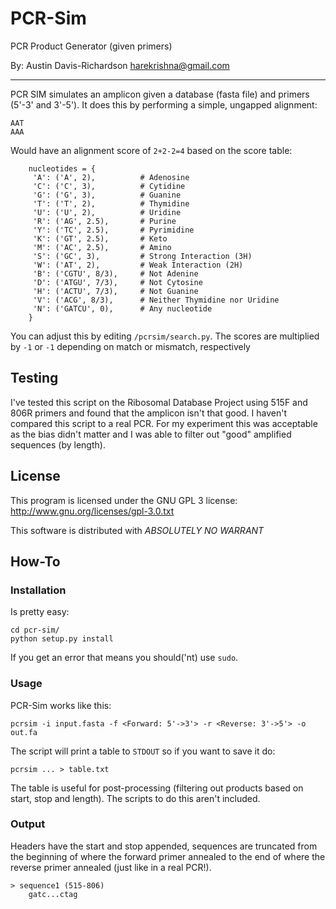 # PCR-Sim

PCR Product Generator (given primers)

By: Austin Davis-Richardson
<harekrishna@gmail.com>

---

PCR SIM simulates an amplicon given a database (fasta file) and primers
(5'-3' and 3'-5'). It does this by performing a simple, ungapped alignment:

    AAT
    AAA

Would have an alignment score of `2+2-2=4` based on the score table:

		nucleotides = {
		 'A': ('A', 2),          # Adenosine
		 'C': ('C', 3),          # Cytidine
		 'G': ('G', 3),          # Guanine
		 'T': ('T', 2),          # Thymidine
		 'U': ('U', 2),          # Uridine
		 'R': ('AG', 2.5),       # Purine
		 'Y': ('TC', 2.5),       # Pyrimidine
		 'K': ('GT', 2.5),       # Keto
		 'M': ('AC', 2.5),       # Amino
		 'S': ('GC', 3),         # Strong Interaction (3H)
		 'W': ('AT', 2),         # Weak Interaction (2H)
		 'B': ('CGTU', 8/3),     # Not Adenine
		 'D': ('ATGU', 7/3),     # Not Cytosine
		 'H': ('ACTU', 7/3),     # Not Guanine
		 'V': ('ACG', 8/3),      # Neither Thymidine nor Uridine
		 'N': ('GATCU', 0),      # Any nucleotide
		}

You can adjust this by editing `/pcrsim/search.py`. The scores are multiplied
by `-1` or `-1` depending on match or mismatch, respectively

## Testing

I've tested this script on the Ribosomal Database Project using 515F and 806R
primers and found that the amplicon isn't that good. I haven't compared this
script to a real PCR. For my experiment this was acceptable as the bias didn't
matter and I was able to filter out "good" amplified sequences (by length).

## License

This program is licensed under the GNU GPL 3 license:
http://www.gnu.org/licenses/gpl-3.0.txt

This software is distributed with *ABSOLUTELY NO WARRANT*

## How-To

### Installation

Is pretty easy:

    cd pcr-sim/
    python setup.py install

If you get an error that means you should('nt) use `sudo`.

### Usage

PCR-Sim works like this:

    pcrsim -i input.fasta -f <Forward: 5'->3'> -r <Reverse: 3'->5'> -o out.fa

The script will print a table to `STDOUT` so if you want to save it do:

    pcrsim ... > table.txt

The table is useful for post-processing (filtering out products based on
start, stop and length). The scripts to do this aren't included.

### Output

Headers have the start and stop appended, sequences are truncated from the
beginning of where the forward primer annealed to the end of where the reverse
primer annealed (just like in a real PCR!).

    > sequence1 (515-806)
		gatc...ctag

